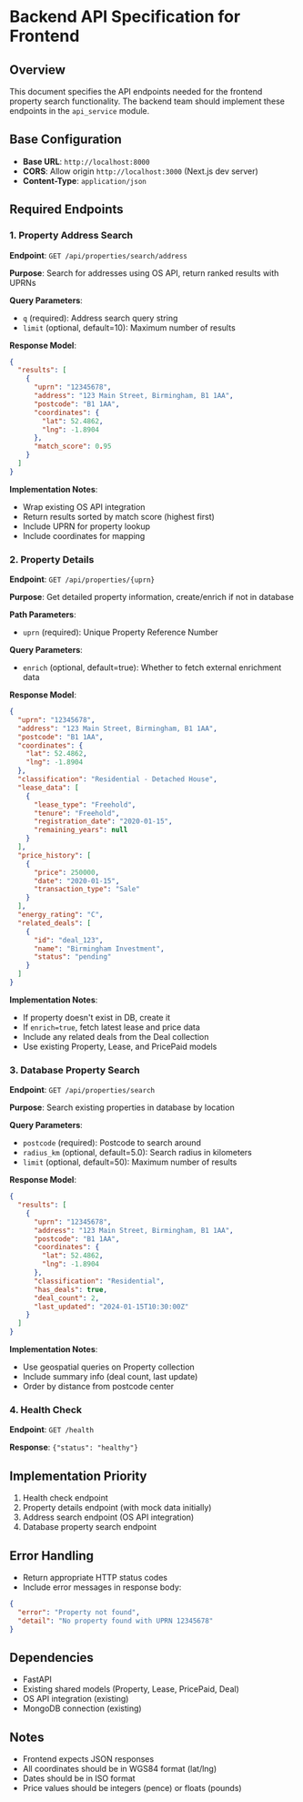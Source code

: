 # Backend API Specification for Frontend

## Overview
This document specifies the API endpoints needed for the frontend property search functionality. The backend team should implement these endpoints in the `api_service` module.

## Base Configuration
- **Base URL**: `http://localhost:8000`
- **CORS**: Allow origin `http://localhost:3000` (Next.js dev server)
- **Content-Type**: `application/json`

## Required Endpoints

### 1. Property Address Search
**Endpoint**: `GET /api/properties/search/address`

**Purpose**: Search for addresses using OS API, return ranked results with UPRNs

**Query Parameters**:
- `q` (required): Address search query string
- `limit` (optional, default=10): Maximum number of results

**Response Model**:
```json
{
  "results": [
    {
      "uprn": "12345678",
      "address": "123 Main Street, Birmingham, B1 1AA",
      "postcode": "B1 1AA",
      "coordinates": {
        "lat": 52.4862,
        "lng": -1.8904
      },
      "match_score": 0.95
    }
  ]
}
```

**Implementation Notes**:
- Wrap existing OS API integration
- Return results sorted by match score (highest first)
- Include UPRN for property lookup
- Include coordinates for mapping

### 2. Property Details
**Endpoint**: `GET /api/properties/{uprn}`

**Purpose**: Get detailed property information, create/enrich if not in database

**Path Parameters**:
- `uprn` (required): Unique Property Reference Number

**Query Parameters**:
- `enrich` (optional, default=true): Whether to fetch external enrichment data

**Response Model**:
```json
{
  "uprn": "12345678",
  "address": "123 Main Street, Birmingham, B1 1AA",
  "postcode": "B1 1AA",
  "coordinates": {
    "lat": 52.4862,
    "lng": -1.8904
  },
  "classification": "Residential - Detached House",
  "lease_data": [
    {
      "lease_type": "Freehold",
      "tenure": "Freehold",
      "registration_date": "2020-01-15",
      "remaining_years": null
    }
  ],
  "price_history": [
    {
      "price": 250000,
      "date": "2020-01-15",
      "transaction_type": "Sale"
    }
  ],
  "energy_rating": "C",
  "related_deals": [
    {
      "id": "deal_123",
      "name": "Birmingham Investment",
      "status": "pending"
    }
  ]
}
```

**Implementation Notes**:
- If property doesn't exist in DB, create it
- If `enrich=true`, fetch latest lease and price data
- Include any related deals from the Deal collection
- Use existing Property, Lease, and PricePaid models

### 3. Database Property Search
**Endpoint**: `GET /api/properties/search`

**Purpose**: Search existing properties in database by location

**Query Parameters**:
- `postcode` (required): Postcode to search around
- `radius_km` (optional, default=5.0): Search radius in kilometers
- `limit` (optional, default=50): Maximum number of results

**Response Model**:
```json
{
  "results": [
    {
      "uprn": "12345678",
      "address": "123 Main Street, Birmingham, B1 1AA",
      "postcode": "B1 1AA",
      "coordinates": {
        "lat": 52.4862,
        "lng": -1.8904
      },
      "classification": "Residential",
      "has_deals": true,
      "deal_count": 2,
      "last_updated": "2024-01-15T10:30:00Z"
    }
  ]
}
```

**Implementation Notes**:
- Use geospatial queries on Property collection
- Include summary info (deal count, last update)
- Order by distance from postcode center

### 4. Health Check
**Endpoint**: `GET /health`

**Response**: `{"status": "healthy"}`

## Implementation Priority
1. Health check endpoint
2. Property details endpoint (with mock data initially)
3. Address search endpoint (OS API integration)
4. Database property search endpoint

## Error Handling
- Return appropriate HTTP status codes
- Include error messages in response body:
```json
{
  "error": "Property not found",
  "detail": "No property found with UPRN 12345678"
}
```

## Dependencies
- FastAPI
- Existing shared models (Property, Lease, PricePaid, Deal)
- OS API integration (existing)
- MongoDB connection (existing)

## Notes
- Frontend expects JSON responses
- All coordinates should be in WGS84 format (lat/lng)
- Dates should be in ISO format
- Price values should be integers (pence) or floats (pounds)